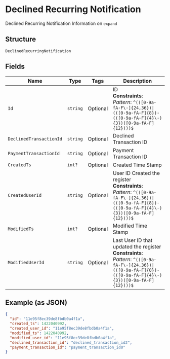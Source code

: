 
# Declined Recurring Notification

Declined Recurring Notification Information on `expand`

## Structure

`DeclinedRecurringNotification`

## Fields

| Name | Type | Tags | Description |
|  --- | --- | --- | --- |
| `Id` | `string` | Optional | ID<br>**Constraints**: *Pattern*: `^(([0-9a-fA-F\-]{24,36})\|(([0-9a-fA-F]{8})-(([0-9a-fA-F]{4}\-){3})([0-9a-fA-F]{12})))$` |
| `DeclinedTransactionId` | `string` | Optional | Declined Transaction ID |
| `PaymentTransactionId` | `string` | Optional | Payment Transaction ID |
| `CreatedTs` | `int?` | Optional | Created Time Stamp |
| `CreatedUserId` | `string` | Optional | User ID Created the register<br>**Constraints**: *Pattern*: `^(([0-9a-fA-F\-]{24,36})\|(([0-9a-fA-F]{8})-(([0-9a-fA-F]{4}\-){3})([0-9a-fA-F]{12})))$` |
| `ModifiedTs` | `int?` | Optional | Modified Time Stamp |
| `ModifiedUserId` | `string` | Optional | Last User ID that updated the register<br>**Constraints**: *Pattern*: `^(([0-9a-fA-F\-]{24,36})\|(([0-9a-fA-F]{8})-(([0-9a-fA-F]{4}\-){3})([0-9a-fA-F]{12})))$` |

## Example (as JSON)

```json
{
  "id": "11e95f8ec39de8fbdb0a4f1a",
  "created_ts": 1422040992,
  "created_user_id": "11e95f8ec39de8fbdb0a4f1a",
  "modified_ts": 1422040992,
  "modified_user_id": "11e95f8ec39de8fbdb0a4f1a",
  "declined_transaction_id": "declined_transaction_id2",
  "payment_transaction_id": "payment_transaction_id0"
}
```

